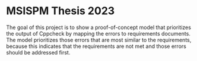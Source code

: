 # MSISPM Thesis 2023
The goal of this project is to show a proof-of-concept model that prioritizes the output of Cppcheck by mapping the errors to requirements documents. The model prioritizes those errors that are most similar to the requirements, because this indicates that the requirements are not met and those errors should be addressed first. 
